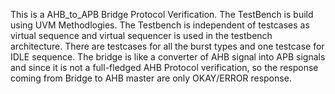 This is a AHB_to_APB Bridge Protocol Verification. The TestBench is build using UVM Methodlogies. The Testbench is independent of testcases as virtual sequence and virtual sequencer is used in the testbench architecture.
There are testcases for all the burst types and one testcase for IDLE sequence. The bridge is like a converter of AHB signal into APB signals and since it is not a full-fledged AHB Protocol verification, so the 
response coming from Bridge to AHB master are only OKAY/ERROR response. 
